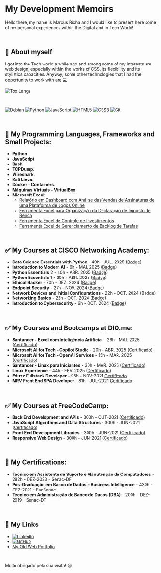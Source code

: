 # My Development Memoirs
Hello there, my name is Marcus Richa and I would like to present here some of my personal experiences within the Digital and in Tech World! 


<br>

## :flags: About myself 

I got into the Tech world a while ago and among some of my interests are web design, especially within the works of CSS, its flexibility and its stylistics capacities. Anyway, some other technologies that I had the opportunity to work with are :computer: 

![Top Langs](https://github-readme-stats-git-masterrstaa-rickstaa.vercel.app/api/top-langs/?username=ahoymarcus&bg_color=000&border_color=30A3DC&title_color=E94D5F&text_color=FFF)


<br>

![Debian](https://img.shields.io/badge/Debian-D70A53?style=for-the-badge&logo=debian&logoColor=white)
![Python](https://img.shields.io/badge/python-3670A0?style=for-the-badge&logo=python&logoColor=ffdd54)
![JavaScript](https://img.shields.io/badge/JavaScript-000?style=for-the-badge&logo=javascript)
![HTML5](https://img.shields.io/badge/HTML5-000?style=for-the-badge&logo=html5)
![CSS3](https://img.shields.io/badge/CSS3-000?style=for-the-badge&logo=css3)
![Git](https://img.shields.io/badge/Git-000?style=for-the-badge&logo=git)


<br>

## :wrench: My Programming Languages, Frameworks and Small Projects:

 - **Python**
 - **JavaScript**
 - **Bash**
 - **TCPDump**.
 - **Wireshark**.
 - **Kali Linux**.
 - **Docker - Containers**.
 - **Máquinas Virtuais - VirtualBox**.
 - **Microsoft Excel**:
    - [Relatório em Dashboard com Análise das Vendas de Assinaturas de uma Plataforma de Jogos Online](https://github.com/ahoymarcus/desafio-dashboard-xbox-excel)
    - [Ferramenta Excel para Organização da Declaração de Imposto de Renda](https://github.com/ahoymarcus/desafio-excel-organizador-declaracao-irpf)
    - [Ferramenta Excel de Controle de Investimentos](https://github.com/ahoymarcus/desafio-excel-ferramenta-controle-de-investimenos)
    - [Ferramenta Excel de Gerenciamento de Backlog de Tarefas](/public/ferramenta-controle-de-tarefas-e-backlog-msxcel.png)


<br>

## :white_check_mark: My Courses at CISCO Networking Academy:

 - **Data Science Essentials with Python** - 40h - JUL. 2025 ([Badge](https://www.credly.com/badges/74167970-9905-4460-8856-df4fb59d7ffb)) 
 - **Introduction to Modern AI** - 6h - MAI. 2025 ([Badge](https://www.credly.com/badges/4a64e1d5-54a5-41cf-b1f9-3ef742a040bf))
 - **Python Essentials** 2 - 40h - ABR. 2025 ([Badge](https://www.credly.com/badges/6a4abae9-640c-4c96-9692-e2af18ea8e18))
 - **Python Essentials** 1 - 30h - ABR. 2025 ([Badge](https://www.credly.com/badges/6803c8d6-a888-4d73-ad23-07ae0247d32e))
 - **Ethical Hacker** - 70h - DEZ. 2024 ([Badge](https://www.credly.com/badges/1f0ad3dc-20db-4401-a670-edf2622caa18))
 - **Endpoint Security** - 27h - NOV. 2024 ([Badge](https://www.credly.com/badges/455e142c-be19-4504-8729-d88d458b8ddb))
 - **Network Devices and Initial Configurations** - 22h - OCT. 2024 ([Badge](https://www.credly.com/badges/e7c6a11b-4f6d-463e-875b-f8327e74ab7c))
 - **Networking Basics** - 22h - OCT. 2024 ([Badge](https://www.credly.com/badges/35c6abfe-7189-4d30-aab1-d5cce604116c))
 - **Introduction to Cybersecurity** - 6h - OCT. 2024 ([Badge](https://www.credly.com/badges/70f24534-2913-4609-ae0f-94b677c27918))


<br>

## :white_check_mark: My Courses and Bootcamps at DIO.me:

 - **Santander - Excel com Inteligência Artificial** - 26h - MAI. 2025 ([Certificado](https://hermes.dio.me/certificates/ELQFGW4D.pdf))
 - **Microsoft AI for Tech - Copilot Studio** - 20h - ABR. 2025 ([Certificado](https://hermes.dio.me/certificates/4VG6HNFU.pdf))
 - **Microsoft AI for Tech - OpenAI Services** - 15h - MAR. 2025 ([Certificado](https://hermes.dio.me/certificates/FGLJAUDL.pdf))
 - **Santander - Linux para Iniciantes** - 30h - MAR. 2025 ([Certificado](https://hermes.dio.me/certificates/B1RTUSAM.pdf))
 - **Linux Experience** - 44h - FEV. 2025 ([Certificado](https://hermes.dio.me/certificates/QDWPSTH1.pdf)) 
 - **Eduzz Fullstack Developer** - 95h - NOV-2021 [Certificado](https://certificates.digitalinnovation.one/081852F4)
 - **MRV Front End SPA Developer** - 81h - JUL-2021 [Certificado](https://certificates.digitalinnovation.one/62FDC5C9)


<br>

## :white_check_mark: My Courses at FreeCodeCamp:

 - **Back End Development and APIs** - 300h - OUT-2021 ([Certificado]( https://www.freecodecamp.org/certification/ahoymarcus/back-end-development-and-apis))
 - **JavaScript Algorithms and Data Structures** - 300h - JUN-2021 ([Certificado](https://www.freecodecamp.org/certification/ahoymarcus/javascript-algorithms-and-data-structures))
 - **Front End Development Libraries** - 300h - JUN-2021 ([Certificado](https://www.freecodecamp.org/certification/ahoymarcus/front-end-libraries))
 - **Responsive Web Design** - 300h - JUN-2021 ([Certificado](https://www.freecodecamp.org/certification/ahoymarcus/responsive-web-design))


<br>

## :scroll: My Certifications:

 - **Técnico em Assistente de Suporte e Manutenção de Computadores** - 282h - DEZ-2023 - Senac-DF
 - **Pós-Graduação em Banco de Dados e Business Intelligence** - 430h - DEZ-2021 - FacSenac
 - **Técnico em Administração de Banco de Dados (DBA)** - 200h - DEZ-2019 - Senac-DF


<br>

## :pushpin: My Links 

 - [![LinkedIn](https://img.shields.io/badge/LinkedIn-0077B5?style=for-the-badge&logo=linkedin&logoColor=white)](https://www.linkedin.com/in/ahoymarcus/)
 - [![GitHub](https://img.shields.io/badge/GitHub-100000?style=for-the-badge&logo=github&logoColor=white)](https://github.com/ahoymarcus)
 - [My Old Web Portfolio](https://redux-reactjs-personal-portfolio-webpage-version-2.netlify.app/)


<br>

Muito obrigado pela sua visita! :smiley:










